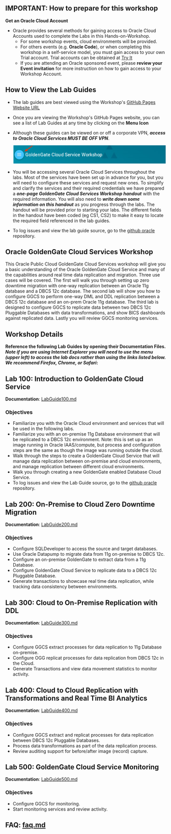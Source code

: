 ## IMPORTANT: How to prepare for this workshop

**Get an Oracle Cloud Account** 
- Oracle provides several methods for gaining access to Oracle Cloud Accounts used to complete the Labs in this Hands-on-Workshop. 
    - For some workshop events, cloud environments will be provided. 
    - For others events (e.g. **Oracle Code**), or when completing this workshop in a self-service model, you must gain access to your own Trial account. Trial accounts can be obtained at [Try It](http://cloud.oracle.com/tryit) 
    - If you are attending an Oracle sponsored event, please **review your Event invitation** for more instruction on how to gain access to your Workshop Account.
             
## How to View the Lab Guides

- The lab guides are best viewed using the Workshop's [GitHub Pages Website URL](https://pcdavies.github.io/GoldenGateCloudService/workshops/goldengate/) 

- Once you are viewing the Workshop's GitHub Pages website, you can see a list of Lab Guides at any time by clicking on the **Menu Icon**

- Although these guides can be viewed on or off a corporate VPN, ***access to Oracle Cloud Services MUST BE OFF VPN***.

    ![](images/WorkshopMenu.png)  

- You will be accessing several Oracle Cloud Services throughout the labs.  Most of the services have been set up in advance for you, but you will need to configure these services and request new ones.  To simplify and clarify the services and their required credentials we have prepared a ***one-page GoldenGate Cloud Services Workshop handout*** with the required information.  You will also need to ***write down some information on this handout*** as you progress through the labs.  The handout will be provided prior to starting your labs.  The different fields in the handout have been coded (eg CS1, CS2) to make it easy to locate the required field referenced in the lab guides.

- To log issues and view the lab guide source, go to the [github oracle](https://github.com/pcdavies/GoldenGateCloudService/tree/master/workshops/goldengate) repository.

## Oracle GoldenGate Cloud Services Workshop

This Oracle Public Cloud GoldenGate Cloud Services workshop will give you a basic understanding of the Oracle GoldenGate Cloud Service and many of the capabilities around real time data replication and migration.  Three use cases will be covered.  The first will walk you through setting up zero downtime migration with one-way replication between an Oracle 11g database and a DBCS 12c database.  The second lab will show you how to configure GGCS to perform one-way DML and DDL replication between a DBCS 12c database and an on-prem Oracle 11g database.  The third lab is designed to configure GGCS to replicate data between two DBCS 12c Pluggable Databases with data transformations, and show BICS dashboards against replicated data.  Lastly you will review GGCS monitoring services.


## Workshop Details

**Reference the following Lab Guides by opening their Documentation Files.  ***Note if you are using Internet Explorer you will need to use the menu (upper left) to access the lab docs rather than using the links listed below.  We recommend Firefox, Chrome, or Safari***:**

## Lab 100: Introduction to GoldenGate Cloud Service

**Documentation**: [LabGuide100.md](LabGuide100.md)

### Objectives

- Familiarize you with the Oracle Cloud environment and services that will be used in the following labs.
- Familiarize you with an on-premise 11g Database environment that will be replicated to a DBCS 12c environment.  Note: this is set up as an image running in Oracle IAAS/compute, but process and configuration steps are the same as though the image was running outside the cloud.
- Walk through the steps to create a GoldenGate Cloud Service that will manage data replication between on-premise and cloud environments, and manage replication between different cloud environments.
- Walk you through creating a new GoldenGate enabled Database Cloud Service.
- To log issues and view the Lab Guide source, go to the [github oracle](https://github.com/pcdavies/GoldenGateCloudService/tree/master/workshops/goldengate) repository.

## Lab 200: On-Premise to Cloud Zero Downtime Migration

**Documentation**: [LabGuide200.md](LabGuide200.md)

### Objectives

- Configure SQLDeveloper to access the source and target databases.
- Use Oracle Datapump to migrate data from 11g on-premise to DBCS 12c.
- Configure an on-premise GoldenGate to extract data from a 11g Database.
- Configure GoldenGate Cloud Service to replicate data to a DBCS 12c Pluggable Database.
- Generate transactions to showcase real time data replication, while tracking data consistency between environments.

## Lab 300: Cloud to On-Premise Replication with DDL

**Documentation**: [LabGuide300.md](LabGuide300.md)

### Objectives

- Configure GGCS extract processes for data replication to 11g Database on-premise.
- Configure OGG replicat processes for data replication from DBCS 12c in the Cloud.
- Generate Transactions and view data movement statistics to monitor activity.

## Lab 400: Cloud to Cloud Replication with Transformations and Real Time BI Analytics

**Documentation**: [LabGuide400.md](LabGuide400.md)

### Objectives

- Configure GGCS extract and replicat processes for data replication between DBCS 12c Pluggable Databases.
- Process data transformations as part of the data replication process.
- Review auditing support for before/after image (record) capture.

## Lab 500: GoldenGate Cloud Service Monitoring

**Documentation**: [LabGuide500.md](LabGuide500.md)

### Objectives

- Configure GGCS for monitoring.
- Start monitoring services and review activity.

## FAQ:  [faq.md](faq.md)

